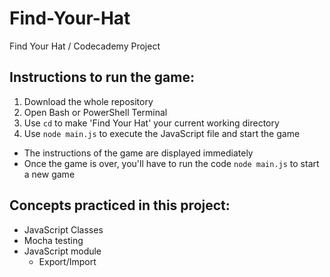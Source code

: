 # Find-Your-Hat
Find Your Hat / Codecademy Project

## Instructions to run the game:
1. Download the whole repository
2. Open Bash or PowerShell Terminal
3. Use `cd` to make 'Find Your Hat' your current working directory
4. Use `node main.js` to execute the JavaScript file and start the game
  - The instructions of the game are displayed immediately
  - Once the game is over, you'll have to run the code `node main.js` to start a new game


## Concepts practiced in this project:
- JavaScript Classes
- Mocha testing
- JavaScript module
  - Export/Import
